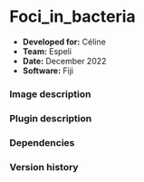 # Foci_in_bacteria

* **Developed for:** Céline
* **Team:** Espeli
* **Date:** December 2022
* **Software:** Fiji


### Image description

### Plugin description

### Dependencies

### Version history


